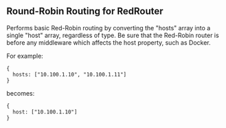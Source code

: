## Round-Robin Routing for RedRouter

Performs basic Red-Robin routing by converting the "hosts" array into a single "host" array, regardless of type.  Be sure that the Red-Robin router is before any middleware which affects the host property, such as Docker.

For example:
```
{
  hosts: ["10.100.1.10", "10.100.1.11"]
}
```
becomes:
```
{
  host: ["10.100.1.10"]
}
```
